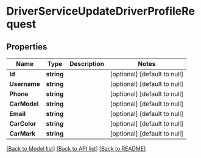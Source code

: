 # DriverServiceUpdateDriverProfileRequest

## Properties
Name | Type | Description | Notes
------------ | ------------- | ------------- | -------------
**Id** | **string** |  | [optional] [default to null]
**Username** | **string** |  | [optional] [default to null]
**Phone** | **string** |  | [optional] [default to null]
**CarModel** | **string** |  | [optional] [default to null]
**Email** | **string** |  | [optional] [default to null]
**CarColor** | **string** |  | [optional] [default to null]
**CarMark** | **string** |  | [optional] [default to null]

[[Back to Model list]](../README.md#documentation-for-models) [[Back to API list]](../README.md#documentation-for-api-endpoints) [[Back to README]](../README.md)

